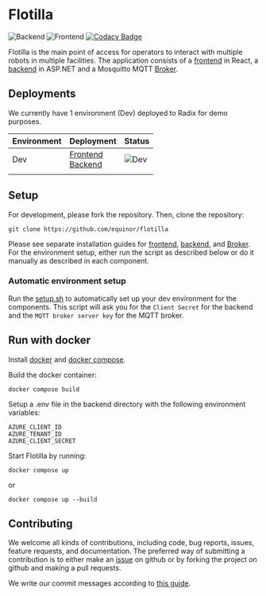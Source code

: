 # Flotilla

![Backend](https://github.com/equinor/flotilla/actions/workflows/backend_lint_and_test.yml/badge.svg)
![Frontend](https://github.com/equinor/flotilla/actions/workflows/frontend_lint_and_test.yml/badge.svg)
[![Codacy Badge](https://app.codacy.com/project/badge/Grade/0b37a44f66044dbc81fff906344b476e)](https://www.codacy.com/gh/equinor/flotilla/dashboard?utm_source=github.com&utm_medium=referral&utm_content=equinor/flotilla&utm_campaign=Badge_Grade)

Flotilla is the main point of access for operators to interact with multiple robots in multiple facilities. The application
consists of a [frontend](frontend) in React, a [backend](backend) in ASP.NET and a Mosquitto MQTT [Broker](broker).

## Deployments

We currently have 1 environment (Dev) deployed to Radix for demo purposes.

| Environment | Deployment                                                                                                                                              | Status                                                                                                     |
| ----------- | ------------------------------------------------------------------------------------------------------------------------------------------------------- | ---------------------------------------------------------------------------------------------------------- |
| Dev         | [Frontend](https://frontend-flotilla-dev.playground.radix.equinor.com/)<br>[Backend](https://backend-flotilla-dev.playground.radix.equinor.com/swagger) | ![Dev](https://api.playground.radix.equinor.com/api/v1/applications/flotilla/environments/dev/buildstatus) |
|             |

## Setup

For development, please fork the repository. Then, clone the repository:

```
git clone https://github.com/equinor/flotilla
```

Please see separate installation guides for [frontend](frontend), [backend](backend), and [Broker](broker).
For the environment setup, either run the script as described below or do it manually as described in each component.

### Automatic environment setup

Run the [setup.sh](./setup.sh) to automatically set up your dev environment for the components.
This script will ask you for the `Client Secret` for the backend and the `MQTT broker server key` for the MQTT broker.

## Run with docker

Install [docker](https://docs.docker.com/engine/install/ubuntu/) and [docker compose](https://docs.docker.com/compose/install/).

Build the docker container:

```
docker compose build
```

Setup a .env file in the backend directory with the following environment variables:

```
AZURE_CLIENT_ID
AZURE_TENANT_ID
AZURE_CLIENT_SECRET
```

Start Flotilla by running:

```
docker compose up
```

or

```
docker compose up --build
```

## Contributing

We welcome all kinds of contributions, including code, bug reports, issues, feature requests, and documentation. The preferred way of submitting a contribution is to either make an [issue](https://github.com/equinor/isar/issues) on github or by forking the project on github and making a pull requests.

We write our commit messages according to [this guide](https://cbea.ms/git-commit/).
